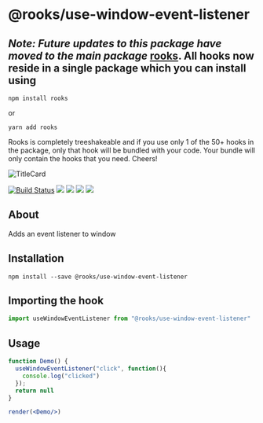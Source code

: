 # @rooks/use-window-event-listener


## *Note: Future updates to this package have moved to the main package* [rooks](https://npmjs.com/package/rooks). All hooks now reside in a single package which you can install using

```
npm install rooks
```

or 

```
yarn add rooks
```

Rooks is completely treeshakeable and if you use only 1 of the 50+ hooks in the package, only that hook will be bundled with your code. Your bundle will only contain the hooks that you need. Cheers!

![TitleCard](https://raw.githubusercontent.com/imbhargav5/rooks/HEAD/packages/window-event-listener/title-card.svg)

[![Build Status](https://travis-ci.org/imbhargav5/rooks.svg?branch=master)](https://travis-ci.org/imbhargav5/rooks) ![](https://img.shields.io/npm/v/@rooks/use-window-event-listener/latest.svg) ![](https://img.shields.io/npm/l/@rooks/use-window-event-listener.svg) ![](https://img.shields.io/bundlephobia/min/@rooks/use-window-event-listener.svg) ![](https://img.shields.io/david/imbhargav5/rooks.svg?path=packages%2Fwindow-event-listener)



## About
Adds an event listener to window


[//]: # (Main)

## Installation

```
npm install --save @rooks/use-window-event-listener
```

## Importing the hook

```javascript
import useWindowEventListener from "@rooks/use-window-event-listener"
```

## Usage

```jsx
function Demo() {
  useWindowEventListener("click", function(){
    console.log("clicked")
  });
  return null
}

render(<Demo/>)
```
